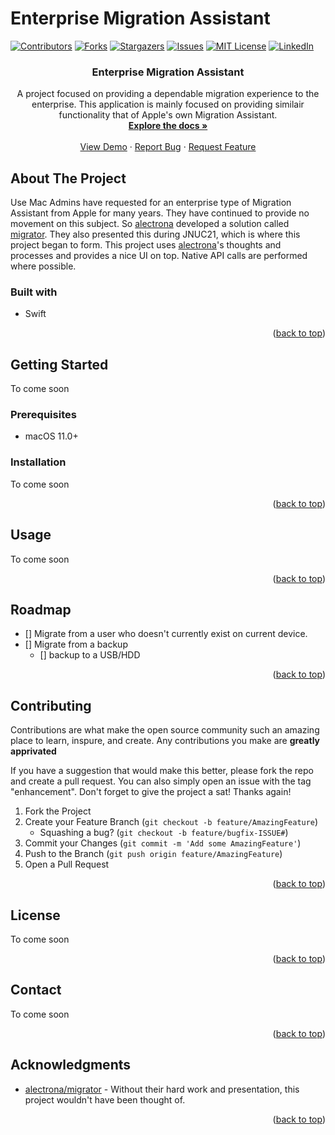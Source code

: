 # Enterprise Migration Assistant

<!-- Project Shields -->
[![Contributors][contributors-shield]][contributors-url]
[![Forks][forks-shield]][forks-url]
[![Stargazers][stars-shield]][stars-url]
[![Issues][issues-shield]][issues-url]
[![MIT License][license-shield]][license-url]
[![LinkedIn][linkedin-shield]][linkedin-url]

<!-- Project Logo -->

<h3 align="center">Enterprise Migration Assistant</h3>

  <p align="center">
    A project focused on providing a dependable migration experience to the enterprise. This application is mainly focused on providing similair functionality that of Apple's own Migration Assistant.
    <br />
    <a href="https://github.com/cybertunnel/Enterprise-Migration-Assistant"><strong>Explore the docs »</strong></a>
    <br />
    <br />
    <a href="https://github.com/cybertunnel/Enterprise-Migration-Assistant">View Demo</a>
    ·
    <a href="https://github.com/cybertunnel/Enterprise-Migration-Assistant/issues">Report Bug</a>
    ·
    <a href="https://github.com/cybertunnel/Enterprise-Migration-Assistant/issues">Request Feature</a>
  </p>
</div>


## About The Project

Use Mac Admins have requested for an enterprise type of Migration Assistant from Apple for many years. They have continued to provide no movement on this subject. So [alectrona](https://github.com/alectrona) developed a solution called [migrator](https://github.com/alectrona/migrator). They also presented this during JNUC21, which is where this project began to form. This project uses [alectrona](https://github.com/alectrona)'s thoughts and processes and provides a nice UI on top. Native API calls are performed where possible.

### Built with

* Swift

<p align="right">(<a href="#top">back to top</a>)</p>

## Getting Started

To come soon

### Prerequisites

* macOS 11.0+

### Installation

To come soon

<p align="right">(<a href="#top">back to top</a>)</p>

## Usage

To come soon

<p align="right">(<a href="#top">back to top</a>)</p>

## Roadmap

- [] Migrate from a user who doesn't currently exist on current device.
- [] Migrate from a backup
    - [] backup to a USB/HDD

<p align="right">(<a href="#top">back to top</a>)</p>

## Contributing

Contributions are what make the open source community such an amazing place to learn, inspure, and create. Any contributions you make are **greatly apprivated**

If you have a suggestion that would make this better, please fork the repo and create a pull request. You can also simply open an issue with the tag "enhancement".
Don't forget to give the project a sat! Thanks again!

1. Fork the Project
2. Create your Feature Branch (`git checkout -b feature/AmazingFeature`)
    - Squashing a bug? (`git checkout -b feature/bugfix-ISSUE#`)
3. Commit your Changes (`git commit -m 'Add some AmazingFeature'`)
4. Push to the Branch (`git push origin feature/AmazingFeature`)
5. Open a Pull Request

<p align="right">(<a href="#top">back to top</a>)</p>

## License

To come soon

<p align="right">(<a href="#top">back to top</a>)</p>

## Contact

To come soon

<p align="right">(<a href="#top">back to top</a>)</p>

## Acknowledgments

* [alectrona/migrator](https://github.com/alectrona/migrator) - Without their hard work and presentation, this project wouldn't have been thought of.

<p align="right">(<a href="#top">back to top</a>)</p>

<!-- MARKDOWN LINKS & IMAGES -->
<!-- https://www.markdownguide.org/basic-syntax/#reference-style-links -->
[contributors-shield]: https://img.shields.io/github/contributors/cybertunnel/Enterprise-Migration-Assistant.svg?style=for-the-badge
[contributors-url]: https://github.com/cybertunnel/Enterprise-Migration-Assistant/graphs/contributors
[forks-shield]: https://img.shields.io/github/forks/cybertunnel/Enterprise-Migration-Assistant.svg?style=for-the-badge
[forks-url]: https://github.com/cybertunnel/Enterprise-Migration-Assistant/network/members
[stars-shield]: https://img.shields.io/github/stars/cybertunnel/Enterprise-Migration-Assistant.svg?style=for-the-badge
[stars-url]: https://github.com/cybertunnel/Enterprise-Migration-Assistant/stargazers
[issues-shield]: https://img.shields.io/github/issues/cybertunnel/Enterprise-Migration-Assistant.svg?style=for-the-badge
[issues-url]: https://github.com/cybertunnel/Enterprise-Migration-Assistant/issues
[license-shield]: https://img.shields.io/github/license/cybertunnel/Enterprise-Migration-Assistant.svg?style=for-the-badge
[license-url]: https://github.com/cybertunnel/Enterprise-Migration-Assistant/blob/master/LICENSE.txt
[linkedin-shield]: https://img.shields.io/badge/-LinkedIn-black.svg?style=for-the-badge&logo=linkedin&colorB=555
[linkedin-url]: https://linkedin.com/in/linkedin_username
[product-screenshot]: images/screenshot.png

